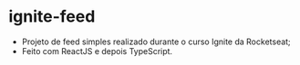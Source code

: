 # ignite-feed

- Projeto de feed simples realizado durante o curso Ignite da Rocketseat;
- Feito com ReactJS e depois TypeScript.
